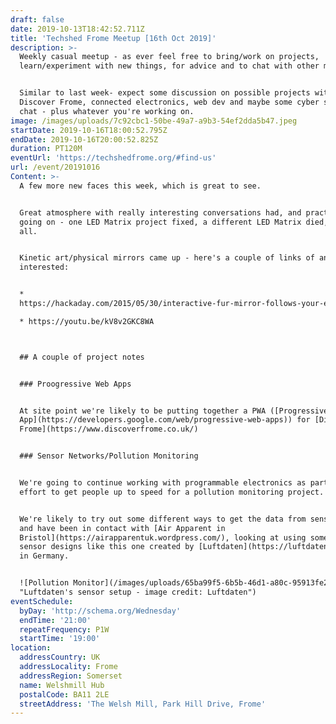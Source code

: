```yaml
---
draft: false
date: 2019-10-13T18:42:52.711Z
title: 'Techshed Frome Meetup [16th Oct 2019]'
description: >-
  Weekly casual meetup - as ever feel free to bring/work on projects,
  learn/experiment with new things, for advice and to chat with other members.


  Similar to last week- expect some discussion on possible projects with
  Discover Frome, connected electronics, web dev and maybe some cyber security
  chat - plus whatever you're working on.
image: /images/uploads/7c92cbc1-50be-49a7-a9b3-54ef2dda5b47.jpeg
startDate: 2019-10-16T18:00:52.795Z
endDate: 2019-10-16T20:00:52.825Z
duration: PT120M
eventUrl: 'https://techshedfrome.org/#find-us'
url: /event/20191016
Content: >-
  A few more new faces this week, which is great to see.


  Great atmosphere with really interesting conversations had, and practical work
  going on - one LED Matrix project fixed, a different LED Matrix died, but it's
  all.


  Kinetic art/physical mirrors came up - here's a couple of links of anyone's
  interested:


  *
  https://hackaday.com/2015/05/30/interactive-fur-mirror-follows-your-every-move/

  * https://youtu.be/kV8v2GKC8WA



  ## A couple of project notes


  ### Proogressive Web Apps


  At site point we're likely to be putting together a PWA ([Progressive Web
  App](https://developers.google.com/web/progressive-web-apps)) for [Discover
  Frome](https://www.discoverfrome.co.uk/)


  ### Sensor Networks/Pollution Monitoring


  We're going to continue working with programmable electronics as part of an
  effort to get people up to speed for a pollution monitoring project.  


  We're likely to try out some different ways to get the data from sensors etc.
  and have been in contact with [Air Apparent in
  Bristol](https://airapparentuk.wordpress.com/), looking at using some proven
  sensor designs like this one created by [Luftdaten](https://luftdaten.info/)
  in Germany.


  ![Pollution Monitor](/images/uploads/65ba99f5-6b5b-46d1-a80c-95913fe2d626.png
  "Luftdaten's sensor setup - image credit: Luftdaten")
eventSchedule:
  byDay: 'http://schema.org/Wednesday'
  endTime: '21:00'
  repeatFrequency: P1W
  startTime: '19:00'
location:
  addressCountry: UK
  addressLocality: Frome
  addressRegion: Somerset
  name: Welshmill Hub
  postalCode: BA11 2LE
  streetAddress: 'The Welsh Mill, Park Hill Drive, Frome'
---
```


